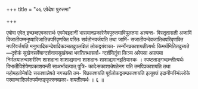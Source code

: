 +++
title = "०६ एवेदेषा पुरुतमा"

+++

एषोषा एवेत् इच्छब्दएवकारार्थः एवमेवइदानीं भासमानप्रकारेणैवपुरुतमाविपुलतमा अत्यन्त- विस्तृतासती अजामिं विजातीयम्मनुष्यादिजातिन्नपरिवृणक्ति परितः सर्वतोनवर्जयति तथा जामिं- सजातीयन्देवजातिन्नपरिवृणक्ति नपरिवर्जयति मनुष्यादिकन्देवादिकञ्चतदुपलक्षितं लोकद्वयंवाका- र्त्स्न्येनप्रकाशयतीत्यर्थः किमर्थमितितदुच्यते—दृशेकं सुखेनसर्वेषान्दर्शनायसुखंयथा भवतितथासर्वा- न्दर्शयितुंवा किञ्च अरेपसा अपापया निर्मलयातन्वाशरीरेण शाशदाना शाशाद्यमाना शाशदानः शाशाद्यमानइतियास्कः । स्पष्टताङ्गच्छन्तीत्यर्थः विभातीविशेषेणप्रकाशयन्ती साअर्भादल्पात् पुत्रि- कादेःसकाशान्नेषतेनग यति तमपिप्रकाशयति तथा महोमहतोमेर्वादेः सकाशान्नेषते नगच्छति तम- पिप्रकाशयति पूर्वंलोकद्वयम्प्रकाशयति इत्युक्तं इदानीमस्मिंल्लोके परमाण्वादिपर्वतपर्यन्तङ्कृत्स्नम्प्रका- शयतीत्यर्थः ॥ ६ ॥